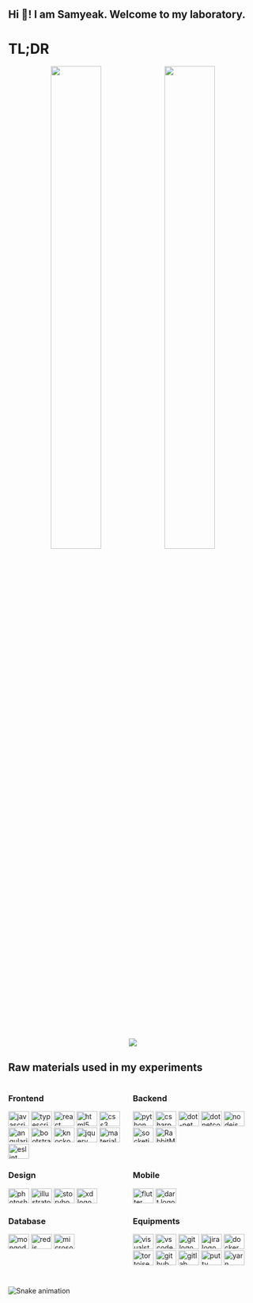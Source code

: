 <h2 align="left">Hi 👋! I am Samyeak. Welcome to my laboratory. </h2>

###

# TL;DR


<div align="center">
<img height="50%" width="45%" src="https://github-readme-stats.vercel.app/api?username=samyeak&theme=tokyonight&hide_border=true&include_all_commits=true&count_private=true">
<img height="50%" width="45%" float="right" src="https://github-readme-streak-stats.herokuapp.com/?user=samyeak&theme=tokyonight&hide_border=true">
</div>

<p align = "center">
<img src="https://github-readme-stats.vercel.app/api/top-langs/?username=samyeak&theme=tokyonight&hide_border=true&include_all_commits=true&count_private=true&layout=compact">
</p>


###

## Raw materials used in my experiments

<div style="display:flex; flex-wrap: wrap; justify-content: flex-start;" class="flex-container">
<div style="flex-grow: 1;flex-shrink: 1; flex:50%">

### Frontend

 <img src="https://cdn.jsdelivr.net/gh/devicons/devicon/icons/javascript/javascript-original.svg" height="30" width="42" alt="javascript logo" title="javascript"  />
  <img src="https://cdn.jsdelivr.net/gh/devicons/devicon/icons/typescript/typescript-plain.svg" height="30" width="42" alt="typescript logo" title="typescript"  />
  <img src="https://cdn.jsdelivr.net/gh/devicons/devicon/icons/react/react-original.svg" height="30" width="42" alt="react logo" title="react"  />
  <img src="https://cdn.jsdelivr.net/gh/devicons/devicon/icons/html5/html5-original.svg" height="30" width="42" alt="html5 logo" title="html5"  />
  <img src="https://cdn.jsdelivr.net/gh/devicons/devicon/icons/css3/css3-original.svg" height="30" width="42" alt="css3 logo" title="css3"  />
  <img src="https://cdn.jsdelivr.net/gh/devicons/devicon/icons/angularjs/angularjs-original.svg" height="30" width="42" alt="angularjs logo" title="angularjs"  />
  <img src="https://cdn.jsdelivr.net/gh/devicons/devicon/icons/bootstrap/bootstrap-original.svg" height="30" width="42" alt="bootstrap logo" title="bootstrap"  />
  <img src="https://cdn.jsdelivr.net/gh/devicons/devicon/icons/knockout/knockout-plain-wordmark.svg" height="30" width="42" alt="knockout logo" title="knockout"  />
  <img src="https://cdn.jsdelivr.net/gh/devicons/devicon/icons/jquery/jquery-original.svg" height="30" width="42" alt="jquery logo" title="jquery"  />
  <img src="https://cdn.jsdelivr.net/gh/devicons/devicon/icons/materialui/materialui-original.svg" height="30" width="42" alt="materialui logo" title="materialui"  />
<img src="https://cdn.jsdelivr.net/gh/devicons/devicon/icons/eslint/eslint-original.svg" height="30" width="42" alt="eslint logo" title="eslint" />

</div>
<div style="flex-grow: 1;flex-shrink: 1; flex:50%">

### Backend

  <img src="https://cdn.jsdelivr.net/gh/devicons/devicon/icons/python/python-original.svg" height="30" width="42" alt="python logo" title="python"  />
  <img src="https://cdn.jsdelivr.net/gh/devicons/devicon/icons/csharp/csharp-original.svg" height="30" width="42" alt="csharp logo" title="csharp"  />
  <img src="https://cdn.jsdelivr.net/gh/devicons/devicon/icons/dot-net/dot-net-original.svg" height="30" width="42" alt="dot-net logo" title="net"  />
  <img src="https://cdn.jsdelivr.net/gh/devicons/devicon/icons/dotnetcore/dotnetcore-original.svg" height="30" width="42" alt="dotnetcore logo" title="dotnetcore"  />
<img src="https://cdn.jsdelivr.net/gh/devicons/devicon/icons/nodejs/nodejs-original.svg" height="30" width="42" alt="nodejs logo" title="nodejs" />
  <img src="https://cdn.jsdelivr.net/gh/devicons/devicon/icons/socketio/socketio-original.svg" height="30" width="42" alt="socketio logo" title="socketio"  />
<img src="https://profilinator.rishav.dev/skills-assets/rabbitmq-icon.svg"  height="30" width="42" alt="RabbitMQ logo" title="RabbitMQ" />
</div>

<div style="flex-grow: 1;flex-shrink: 1; flex:50%">

### Design

<img src="https://cdn.jsdelivr.net/gh/devicons/devicon/icons/photoshop/photoshop-plain.svg" height="30" width="42" alt="photoshop logo" title="photoshop"  />
  <img src="https://cdn.jsdelivr.net/gh/devicons/devicon/icons/illustrator/illustrator-plain.svg" height="30" width="42" alt="illustrator logo" title="illustrator"  />
  <img src="https://cdn.jsdelivr.net/gh/devicons/devicon/icons/storybook/storybook-original.svg" height="30" width="42" alt="storybook logo" title="storybook"  />
  <img src="https://cdn.jsdelivr.net/gh/devicons/devicon/icons/xd/xd-plain.svg" height="30" width="42" alt="xd logo" title="xd"  />
</div>
<div style="flex-grow: 1;flex-shrink: 1; flex:50%">

### Mobile

  <img src="https://cdn.jsdelivr.net/gh/devicons/devicon/icons/flutter/flutter-original.svg" height="30" width="42" alt="flutter logo" title="flutter"  />
  <img src="https://cdn.jsdelivr.net/gh/devicons/devicon/icons/dart/dart-original.svg" height="30" width="42" alt="dart logo" title="dart" />

</div>
<div style="flex-grow: 1;flex-shrink: 1; flex:50%">

### Database

  <img src="https://cdn.jsdelivr.net/gh/devicons/devicon/icons/mongodb/mongodb-original.svg" height="30" width="42" alt="mongodb logo" title="mongodb"  />
  <img src="https://cdn.jsdelivr.net/gh/devicons/devicon/icons/redis/redis-original.svg" height="30" width="42" alt="redis logo" title="redis"  />
  <img src="https://cdn.jsdelivr.net/gh/devicons/devicon/icons/microsoftsqlserver/microsoftsqlserver-plain.svg" height="30" width="42" alt="microsoftsqlserver logo" title="microsoftsqlserver"  />
</div>
<div style="flex-grow: 1;flex-shrink: 1; flex:50%">

### Equipments

  <img src="https://cdn.jsdelivr.net/gh/devicons/devicon/icons/visualstudio/visualstudio-plain.svg" height="30" width="42" alt="visualstudio logo" title="visualstudio"  />
  <img src="https://cdn.jsdelivr.net/gh/devicons/devicon/icons/vscode/vscode-original.svg" height="30" width="42" alt="vscode logo" title="vscode"  />
  <img src="https://cdn.jsdelivr.net/gh/devicons/devicon/icons/git/git-original.svg" height="30" width="42" alt="git logo" title="git"  />
  <img src="https://cdn.jsdelivr.net/gh/devicons/devicon/icons/jira/jira-original.svg" height="30" width="42" alt="jira logo" title="jira"  />
<img src="https://cdn.jsdelivr.net/gh/devicons/devicon/icons/docker/docker-original.svg"height="30" width="42" alt="docker logo" title="docker" />
  <img src="https://cdn.jsdelivr.net/gh/devicons/devicon/icons/tortoisegit/tortoisegit-original.svg" height="30" width="42" alt="tortoisegit logo" title="tortoisegit"  />
<img src="https://cdn.jsdelivr.net/gh/devicons/devicon/icons/github/github-original.svg" height="30" width="42" alt="github logo" title="github" />
<img src="https://cdn.jsdelivr.net/gh/devicons/devicon/icons/gitlab/gitlab-original.svg" height="30" width="42" alt="gitlab logo" title="gitlab" />
<img src="https://cdn.jsdelivr.net/gh/devicons/devicon/icons/putty/putty-original.svg" height="30" width="42" alt="putty logo" title="putty" />
<img src="https://cdn.jsdelivr.net/gh/devicons/devicon/icons/yarn/yarn-original.svg" height="30" width="42" alt="yarn logo" title="yarn" />
</div>
</div>

###

<div align="left">
</div>

###

<br clear="both">

<img href="https://raw.githubusercontent.com/samyeak/samyeak/blob/output/snake.svg" alt="Snake animation" />

###
